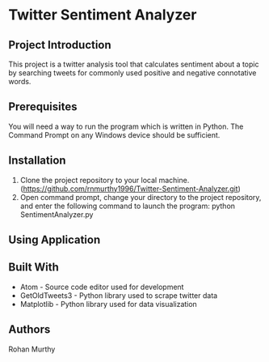 # Twitter Sentiment Analyzer
## Project Introduction

This project is a twitter analysis tool that calculates sentiment about a topic by searching tweets for commonly used positive and negative connotative words. 

## Prerequisites

You will need a way to run the program which is written in Python. The Command Prompt on any Windows device should be sufficient.

## Installation

1. Clone the project repository to your local machine. (https://github.com/rnmurthy1996/Twitter-Sentiment-Analyzer.git)
2. Open command prompt, change your directory to the project repository, and enter the following command to launch the program:
  python SentimentAnalyzer.py

## Using Application



## Built With
* Atom - Source code editor used for development
* GetOldTweets3 - Python library used to scrape twitter data
* Matplotlib - Python library used for data visualization

## Authors
Rohan Murthy  

